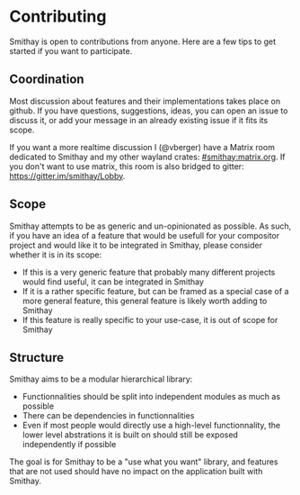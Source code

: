 # Contributing

Smithay is open to contributions from anyone. Here are a few tips to get started if you want to participate.

## Coordination

Most discussion about features and their implementations takes place on github.
If you have questions, suggestions, ideas, you can open an issue to discuss it, or add your message in an already existing issue
if it fits its scope.

If you want a more realtime discussion I (@vberger) have a Matrix room dedicated to Smithay and
my other wayland crates: [#smithay:matrix.org](https://matrix.to/#/#smithay:matrix.org). If you don't want to
use matrix, this room is also bridged to gitter: https://gitter.im/smithay/Lobby.

## Scope

Smithay attempts to be as generic and un-opinionated as possible. As such, if you have an idea of a feature that would be usefull
for your compositor project and would like it to be integrated in Smithay, please consider whether it is in its scope:

- If this is a very generic feature that probably many different projects would find useful, it can be integrated in Smithay
- If it is a rather specific feature, but can be framed as a special case of a more general feature, this general feature is
  likely worth adding to Smithay
- If this feature is really specific to your use-case, it is out of scope for Smithay

## Structure

Smithay aims to be a modular hierarchical library:

- Functionnalities should be split into independent modules as much as possible
- There can be dependencies in functionnalities
- Even if most people would directly use a high-level functionnality, the lower level abstrations it is built on should
  still be exposed independently if possible

The goal is for Smithay to be a "use what you want" library, and features that are not used should have no impact on the
application built with Smithay.
